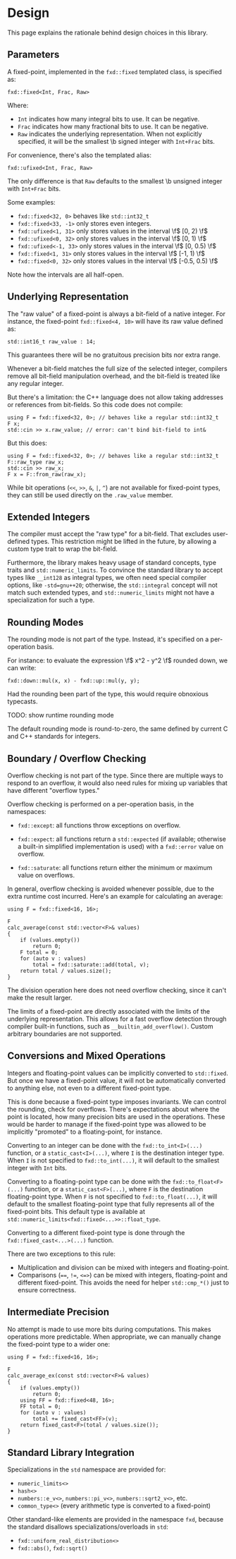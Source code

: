Design
======

This page explains the rationale behind design choices in this library.


Parameters
----------

A fixed-point, implemented in the `fxd::fixed` templated class, is specified as:

~~~{.cpp}
fxd::fixed<Int, Frac, Raw>
~~~

Where:

  - `Int` indicates how many integral bits to use. It can be negative.
  - `Frac` indicates how many fractional bits to use. It can be negative.
  - `Raw` indicates the underlying representation. When not explicitly specified, it will
    be the smallest \b signed integer with `Int+Frac` bits.

For convenience, there's also the templated alias:

~~~{.cpp}
fxd::ufixed<Int, Frac, Raw>
~~~

The only difference is that `Raw` defaults to the smallest \b unsigned integer with
`Int+Frac` bits.

Some examples:

  - `fxd::fixed<32, 0>` behaves like `std::int32_t`
  - `fxd::fixed<33, -1>` only stores even integers.
  - `fxd::ufixed<1, 31>` only stores values in the interval \f$ [0, 2) \f$
  - `fxd::ufixed<0, 32>` only stores values in the interval \f$ [0, 1) \f$
  - `fxd::ufixed<-1, 33>` only stores values in the interval \f$ [0, 0.5) \f$
  - `fxd::fixed<1, 31>` only stores values in the interval \f$ [-1, 1) \f$
  - `fxd::fixed<0, 32>` only stores values in the interval \f$ [-0.5, 0.5) \f$

Note how the intervals are all half-open.


Underlying Representation
-------------------------

The "raw value" of a fixed-point is always a bit-field of a native integer. For instance,
the fixed-point `fxd::fixed<4, 10>` will have its raw value defined as:

~~~{.cpp}
std::int16_t raw_value : 14;
~~~

This guarantees there will be no gratuitous precision bits nor extra range.

Whenever a bit-field matches the full size of the selected integer, compilers remove all
bit-field manipulation overhead, and the bit-field is treated like any regular integer.

But there's a limitation: the C++ language does not allow taking addresses or references
from bit-fields. So this code does not compile:

~~~{.cpp}
using F = fxd::fixed<32, 0>; // behaves like a regular std::int32_t
F x; 
std::cin >> x.raw_value; // error: can't bind bit-field to int&
~~~

But this does:

~~~{.cpp}
using F = fxd::fixed<32, 0>; // behaves like a regular std::int32_t
F::raw_type raw_x;
std::cin >> raw_x;
F x = F::from_raw(raw_x);
~~~

While bit operations (`<<`, `>>`, `&`, `|`, `^`) are not available for fixed-point types,
they can still be used directly on the `.raw_value` member.


Extended Integers
-----------------

The compiler must accept the "raw type" for a bit-field. That excludes user-defined
types. This restriction might be lifted in the future, by allowing a custom type trait to
wrap the bit-field.

Furthermore, the library makes heavy usage of standard concepts, type traits and
`std::numeric_limits`. To convince the standard library to accept types like `__int128` as
integral types, we often need special compiler options, like `-std=gnu++20`; otherwise,
the `std::integral` concept will not match such extended types, and `std::numeric_limits`
might not have a specialization for such a type.


Rounding Modes
--------------

The rounding mode is not part of the type. Instead, it's specified on a per-operation
basis.

For instance: to evaluate the expression \f$ x^2 - y^2 \f$ rounded down, we can write:

~~~{.cpp}
fxd::down::mul(x, x) - fxd::up::mul(y, y);
~~~

Had the rounding been part of the type, this would require obnoxious typecasts.

TODO: show runtime rounding mode

The default rounding mode is round-to-zero, the same defined by current C and C++
standards for integers.


Boundary / Overflow Checking
----------------------------

Overflow checking is not part of the type. Since there are multiple ways to respond to an
overflow, it would also need rules for mixing up variables that have different "overflow
types."

Overflow checking is performed on a per-operation basis, in the namespaces:

  - `fxd::except`: all functions throw exceptions on overflow.

  - `fxd::expect`: all functions return a `std::expected` (if available; otherwise a
    built-in simplified implementation is used) with a `fxd::error` value on overflow.

  - `fxd::saturate`: all functions return either the minimum or maximum value on
    overflows.

In general, overflow checking is avoided whenever possible, due to the extra runtime cost
incurred. Here's an example for calculating an average:

~~~{.cpp}
using F = fxd::fixed<16, 16>;

F
calc_average(const std::vector<F>& values)
{
    if (values.empty())
        return 0;
    F total = 0;
    for (auto v : values)
        total = fxd::saturate::add(total, v);
    return total / values.size();
}
~~~

The division operation here does not need overflow checking, since it can't make the
result larger.

The limits of a fixed-point are directly associated with the limits of the underlying
representation. This allows for a fast overflow detection through compiler built-in
functions, such as `__builtin_add_overflow()`. Custom arbitrary boundaries are not supported.


Conversions and Mixed Operations
--------------------------------

Integers and floating-point values can be implicitly converted to `std::fixed`. But once
we have a fixed-point value, it will not be automatically converted to anything else, not
even to a different fixed-point type.

This is done because a fixed-point type imposes invariants. We can control the rounding,
check for overflows. There's expectations about where the point is located, how many
precision bits are used in the operations. These would be harder to manage if the
fixed-point type was allowed to be implicitly "promoted" to a floating-point, for
instance.

Converting to an integer can be done with the `fxd::to_int<I>(...)` function, or a
`static_cast<I>(...)`, where `I` is the destination integer type. When `I` is not
specified to `fxd::to_int(...)`, it will default to the smallest integer with
`Int` bits.

Converting to a floating-point type can be done with the `fxd::to_float<F>(...)` function,
or a `static_cast<F>(...)`, where `F` is the destination floating-point type. When `F` is
not specified to `fxd::to_float(...)`, it will default to the smallest floating-point type
that fully represents all of the fixed-point bits. This default type is available at
`std::numeric_limits<fxd::fixed<...>>::float_type`.

Converting to a different fixed-point type is done through the `fxd::fixed_cast<...>(...)`
function.

There are two exceptions to this rule:

  - Multiplication and division can be mixed with integers and floating-point.
  - Comparisons (`==`, `!=`, `<=>`) can be mixed with integers, floating-point and
    different fixed-point. This avoids the need for helper `std::cmp_*()` just to ensure
    correctness.


Intermediate Precision
----------------------

No attempt is made to use more bits during computations. This makes operations more
predictable. When appropriate, we can manually change the fixed-point type to a wider one:

~~~{.cpp}
using F = fxd::fixed<16, 16>;

F
calc_average_ex(const std::vector<F>& values)
{
    if (values.empty())
        return 0;
    using FF = fxd::fixed<48, 16>;
    FF total = 0;
    for (auto v : values)
        total += fixed_cast<FF>(v);
    return fixed_cast<F>(total / values.size());
}
~~~


Standard Library Integration
----------------------------

Specializations in the `std` namespace are provided for:

  - `numeric_limits<>`
  - `hash<>`
  - `numbers::e_v<>`, `numbers::pi_v<>`, `numbers::sqrt2_v<>`, etc.
  - `common_type<>` (every arithmetic type is converted to a fixed-point)

Other standard-like elements are provided in the namespace `fxd`, because the standard
disallows specializations/overloads in `std`:

  - `fxd::uniform_real_distribution<>`
  - `fxd::abs()`, `fxd::sqrt()`
  
